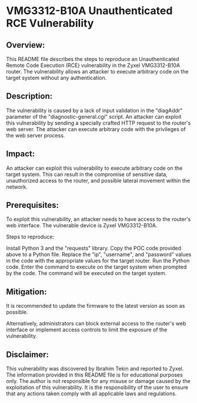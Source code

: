 # VMG3312-B10A Unauthenticated RCE Vulnerability

## Overview:
This README file describes the steps to reproduce an Unauthenticated Remote Code Execution (RCE) vulnerability in the Zyxel VMG3312-B10A router. The vulnerability allows an attacker to execute arbitrary code on the target system without any authentication.

## Description:
The vulnerability is caused by a lack of input validation in the "diagAddr" parameter of the "diagnostic-general.cgi" script. An attacker can exploit this vulnerability by sending a specially crafted HTTP request to the router's web server. The attacker can execute arbitrary code with the privileges of the web server process.

## Impact:
An attacker can exploit this vulnerability to execute arbitrary code on the target system. This can result in the compromise of sensitive data, unauthorized access to the router, and possible lateral movement within the network.

## Prerequisites:
To exploit this vulnerability, an attacker needs to have access to the router's web interface. The vulnerable device is Zyxel VMG3312-B10A.

Steps to reproduce:

Install Python 3 and the "requests" library.
Copy the POC code provided above to a Python file.
Replace the "ip", "username", and "password" values in the code with the appropriate values for the target router.
Run the Python code.
Enter the command to execute on the target system when prompted by the code.
The command will be executed on the target system.

## Mitigation:
It is recommended to update the firmware to the latest version as soon as possible.

Alternatively, administrators can block external access to the router's web interface or implement access controls to limit the exposure of the vulnerability.

## Disclaimer:
This vulnerability was discovered by Ibrahim Tekin and reported to Zyxel. The information provided in this README file is for educational purposes only. The author is not responsible for any misuse or damage caused by the exploitation of this vulnerability. It is the responsibility of the user to ensure that any actions taken comply with all applicable laws and regulations.
